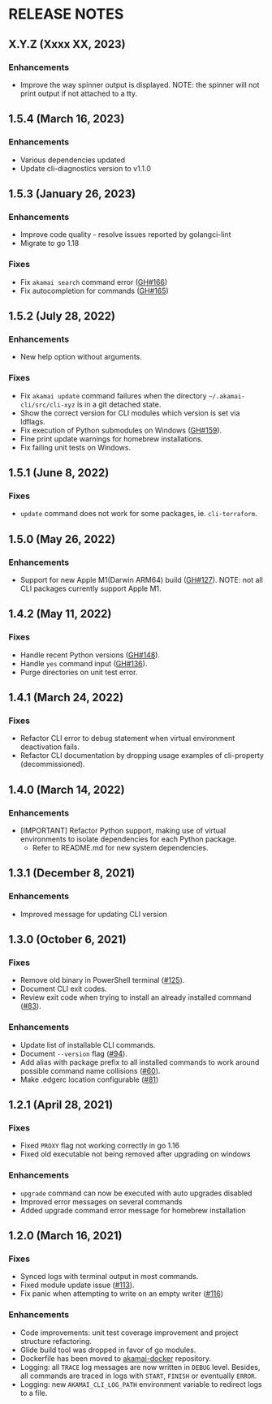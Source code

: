 # RELEASE NOTES

## X.Y.Z (Xxxx XX, 2023)

### Enhancements

* Improve the way spinner output is displayed. NOTE: the spinner will not print output if not attached to a tty.

## 1.5.4 (March 16, 2023)

### Enhancements

* Various dependencies updated
* Update cli-diagnostics version to v1.1.0

## 1.5.3 (January 26, 2023)

### Enhancements

* Improve code quality - resolve issues reported by golangci-lint
* Migrate to go 1.18

### Fixes

* Fix `akamai search` command error ([GH#166](https://github.com/akamai/cli/issues/166))
* Fix autocompletion for commands ([GH#165](https://github.com/akamai/cli/issues/165))

## 1.5.2 (July 28, 2022)

### Enhancements

* New help option without arguments.

### Fixes

* Fix `akamai update` command failures when the directory `~/.akamai-cli/src/cli-xyz` is in a git detached state.
* Show the correct version for CLI modules which version is set via ldflags.
* Fix execution of Python submodules on Windows ([GH#159](https://github.com/akamai/cli/issues/159)).
* Fine print update warnings for homebrew installations.
* Fix failing unit tests on Windows.

## 1.5.1 (June 8, 2022)

### Fixes

* `update` command does not work for some packages, ie. `cli-terraform`.

## 1.5.0 (May 26, 2022)

### Enhancements

* Support for new Apple M1(Darwin ARM64) build ([GH#127](https://github.com/akamai/cli/issues/127)). NOTE: not all CLI packages currently support Apple M1.

## 1.4.2 (May 11, 2022)

### Fixes

* Handle recent Python versions ([GH#148](https://github.com/akamai/cli/issues/148)).
* Handle `yes` command input ([GH#136](https://github.com/akamai/cli/issues/136)).
* Purge directories on unit test error.

## 1.4.1 (March 24, 2022)

### Fixes

* Refactor CLI error to debug statement when virtual environment deactivation fails.
* Refactor CLI documentation by dropping usage examples of cli-property (decommissioned).

## 1.4.0 (March 14, 2022)

### Enhancements

* [IMPORTANT] Refactor Python support, making use of virtual environments to isolate dependencies for each Python package.
  * Refer to README.md for new system dependencies.

## 1.3.1 (December 8, 2021)

### Enhancements

* Improved message for updating CLI version

## 1.3.0 (October 6, 2021)

### Fixes

* Remove old binary in PowerShell terminal ([#125](https://github.com/akamai/cli/issues/125)).
* Document CLI exit codes.
* Review exit code when trying to install an already installed command ([#83](https://github.com/akamai/cli/issues/83)).

### Enhancements
* Update list of installable CLI commands.
* Document `--version` flag ([#94](https://github.com/akamai/cli/issues/94)).
* Add alias with package prefix to all installed commands to work around possible command name collisions ([#60](https://github.com/akamai/cli/issues/60)).
* Make .edgerc location configurable ([#81](https://github.com/akamai/cli/issues/81))

## 1.2.1 (April 28, 2021)

### Fixes
* Fixed `PROXY` flag not working correctly in go 1.16
* Fixed old executable not being removed after upgrading on windows

### Enhancements
* `upgrade` command can now be executed with auto upgrades disabled
* Improved error messages on several commands
* Added upgrade command error message for homebrew installation 

## 1.2.0 (March 16, 2021)

### Fixes
* Synced logs with terminal output in most commands.
* Fixed module update issue ([#113](https://github.com/akamai/cli/issues/113)).
* Fix panic when attempting to write on an empty writer ([#116](https://github.com/akamai/cli/issues/116))

### Enhancements
* Code improvements: unit test coverage improvement and project structure refactoring.
* Glide build tool was dropped in favor of go modules.
* Dockerfile has been moved to [akamai-docker](https://github.com/akamai/akamai-docker/) repository.
* Logging: all `TRACE` log messages are now written in `DEBUG` level. Besides, all commands are traced in logs with `START`, `FINISH` or eventually `ERROR`.
* Logging: new `AKAMAI_CLI_LOG_PATH` environment variable to redirect logs to a file.
